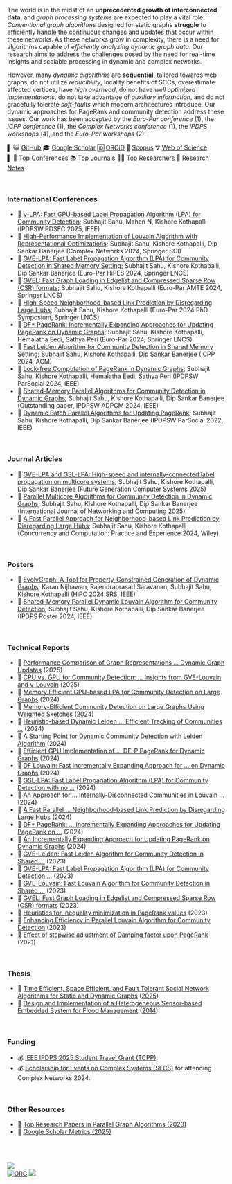 <!-- | 🧪 [XXX](https://github.com/puzzlef/XXX) | DDD | -->

The world is in the midst of an **unprecedented growth of interconnected data**, and *graph processing systems* are expected to play a vital role. *Conventional graph algorithms* designed for static graphs **struggle** to efficiently handle the continuous changes and updates that occur within these networks. As these networks grow in complexity, there is a need for algorithms capable of *efficiently analyzing dynamic graph data*. Our research aims to address the challenges posed by the need for real-time insights and scalable processing in dynamic and complex networks.

However, many *dynamic algorithms* are **sequential**, tailored towards web graphs, do not utilize *reducibility*, locality benefits of SCCs, overestimate affected vertices, have *high overhead*, do not have *well optimized implementations*, do not take advantage of *auxiliary information*, and do not gracefully tolerate *soft-faults* which modern architectures introduce. Our dynamic approaches for PageRank and community detection address these issues. Our work has been accepted by the *Euro-Par conference* (1), the *ICPP conference* (1), the *Complex Networks conference* (1), the *IPDPS workshops* (4), and the *Euro-Par workshops* (2).

<!-- Key outputs from our work include the design of a **common framework for dynamic graph algorithms**, and **techniques to address soft faults in dynamic algorithms**. -->

▌ 😺 [GitHub](https://github.com/wolfram77) 🎓 [Google Scholar](https://scholar.google.com/citations?user=rfOetTIAAAAJ&hl=en) 🆔 [ORCiD](https://orcid.org/0000-0001-5140-6578) 🌳 [Scopus](https://www.scopus.com/authid/detail.uri?authorId=57231358600&origin=resultslist) ⛛ [Web of Science](https://www.webofscience.com/wos/author/record/ACA-6624-2022) <br>
▌ 🎃 [Top Conferences](details/conferences.md) 📚 [Top Journals](details/journals.md) 👨‍🏫 [Top Researchers](details/researchers.md) 📰 [Research Notes](details/notes.md)

<br>


### International Conferences

- 📰 [ν-LPA: Fast GPU-based Label Propagation Algorithm (LPA) for Community Detection](https://ieeexplore.ieee.org/abstract/document/11105845); Subhajit Sahu, Mahen N, Kishore Kothapalli (IPDPSW PDSEC 2025, IEEE)
- 📰 [High-Performance Implementation of Louvain Algorithm with Representational Optimizations](https://link.springer.com/chapter/10.1007/978-3-031-82435-7_11); Subhajit Sahu, Kishore Kothapalli, Dip Sankar Banerjee (Complex Networks 2024, Springer SCI)
- 📰 [GVE-LPA: Fast Label Propagation Algorithm (LPA) for Community Detection in Shared Memory Setting](https://link.springer.com/chapter/10.1007/978-3-031-90203-1_9); Subhajit Sahu, Kishore Kothapalli, Dip Sankar Banerjee (Euro-Par HiPES 2024, Springer LNCS)
- 📰 [GVEL: Fast Graph Loading in Edgelist and Compressed Sparse Row (CSR) formats](https://link.springer.com/chapter/10.1007/978-3-031-90200-0_22); Subhajit Sahu, Kishore Kothapalli (Euro-Par AMTE 2024, Springer LNCS)
- 📰 [High-Speed Neighborhood-based Link Prediction by Disregarding Large Hubs](https://link.springer.com/chapter/10.1007/978-3-031-90203-1_42); Subhajit Sahu, Kishore Kothapalli (Euro-Par 2024 PhD Symposium, Springer LNCS)
- 📰 [DF* PageRank: Incrementally Expanding Approaches for Updating PageRank on Dynamic Graphs](https://link.springer.com/chapter/10.1007/978-3-031-69583-4_22); Subhajit Sahu, Kishore Kothapalli, Hemalatha Eedi, Sathya Peri (Euro-Par 2024, Springer LNCS)
- 📰 [Fast Leiden Algorithm for Community Detection in Shared Memory Setting](https://dl.acm.org/doi/abs/10.1145/3673038.3673146); Subhajit Sahu, Kishore Kothapalli, Dip Sankar Banerjee (ICPP 2024, ACM)
- 📰 [Lock-free Computation of PageRank in Dynamic Graphs](https://ieeexplore.ieee.org/abstract/document/10596502/); Subhajit Sahu, Kishore Kothapalli, Hemalatha Eedi, Sathya Peri (IPDPSW ParSocial 2024, IEEE)
- 📰 [Shared-Memory Parallel Algorithms for Community Detection in Dynamic Graphs](https://ieeexplore.ieee.org/abstract/document/10596428/); Subhajit Sahu, Kishore Kothapalli, Dip Sankar Banerjee (Outstanding paper, IPDPSW ADPCM 2024, IEEE)
- 📰 [Dynamic Batch Parallel Algorithms for Updating PageRank](https://ieeexplore.ieee.org/abstract/document/9835216/); Subhajit Sahu, Kishore Kothapalli, Dip Sankar Banerjee (IPDPSW ParSocial 2022, IEEE)

<br>


### Journal Articles

- 📰 [GVE-LPA and GSL-LPA: High-speed and internally-connected label propagation on multicore systems](https://authors.elsevier.com/a/1lPr0,3q5xrrwW); Subhajit Sahu, Kishore Kothapalli, Dip Sankar Banerjee (Future Generation Computer Systems 2025)
- 📰 [Parallel Multicore Algorithms for Community Detection in Dynamic Graphs](https://www.jstage.jst.go.jp/article/ijnc/15/1/15_2/_article/-char/ja/); Subhajit Sahu, Kishore Kothapalli, Dip Sankar Banerjee (International Journal of Networking and Computing 2025)
- 📰 [A Fast Parallel Approach for Neighborhood-based Link Prediction by Disregarding Large Hubs](https://onlinelibrary.wiley.com/doi/10.1002/cpe.8331); Subhajit Sahu, Kishore Kothapalli (Concurrency and Computation: Practice and Experience 2024, Wiley)

<br>


### Posters

- 📰 [EvolvGraph: A Tool for Property-Constrained Generation of Dynamic Graphs](https://ieeexplore.ieee.org/abstract/document/10898993); Karan Nijhawan, Rajendraprasad Saravanan, Subhajit Sahu, Kishore Kothapalli (HiPC 2024 SRS, IEEE)
- 📰 [Shared-Memory Parallel Dynamic Louvain Algorithm for Community Detection](https://ieeexplore.ieee.org/abstract/document/10596440); Subhajit Sahu, Kishore Kothapalli, Dip Sankar Banerjee (IPDPS Poster 2024, IEEE)

<br>


### Technical Reports

- 📰 [Performance Comparison of Graph Representations ... Dynamic Graph Updates](https://arxiv.org/abs/2502.13862) (2025)
- 📰 [CPU vs. GPU for Community Detection: ... Insights from GVE-Louvain and ν-Louvain](https://arxiv.org/abs/2501.19004) (2025)
- 📰 [Memory Efficient GPU-based LPA for Community Detection on Large Graphs](https://arxiv.org/abs/2411.19901) (2024)
- 📰 [Memory-Efficient Community Detection on Large Graphs Using Weighted Sketches](https://arxiv.org/abs/2411.02268) (2024)
- 📰 [Heuristic-based Dynamic Leiden ... Efficient Tracking of Communities ...](https://arxiv.org/abs/2410.15451) (2024)
- 📰 [A Starting Point for Dynamic Community Detection with Leiden Algorithm](https://arxiv.org/abs/2405.11658) (2024)
- 📰 [Efficient GPU Implementation of ... DF-P PageRank for Dynamic Graphs](http://arxiv.org/abs/2404.19634) (2024)
- 📰 [DF Louvain: Fast Incrementally Expanding Approach for ... on Dynamic Graphs](http://arxiv.org/abs/2404.19634) (2024)
- 📰 [GSL-LPA: Fast Label Propagation Algorithm (LPA) for Community Detection with no ...](https://arxiv.org/abs/2403.01261) (2024)
- 📰 [An Approach for ... Internally-Disconnected Communities in Louvain ...](https://arxiv.org/abs/2402.11454) (2024)
- 📰 [A Fast Parallel ... Neighborhood-based Link Prediction by Disregarding Large Hubs](https://arxiv.org/abs/2401.11415) (2024)
- 📰 [DF* PageRank: ... Incrementally Expanding Approaches for Updating PageRank on ...](https://arxiv.org/abs/2401.15870) (2024)
- 📰 [An Incrementally Expanding Approach for Updating PageRank on Dynamic Graphs](https://arxiv.org/abs/2401.03256) (2024)
- 📰 [GVE-Leiden: Fast Leiden Algorithm for Community Detection in Shared ...](https://arxiv.org/abs/2312.13936) (2023)
- 📰 [GVE-LPA: Fast Label Propagation Algorithm (LPA) for Community Detection ...](https://arxiv.org/abs/2312.08140) (2023)
- 📰 [GVE-Louvain: Fast Louvain Algorithm for Community Detection in Shared ...](https://arxiv.org/abs/2312.04876) (2023)
- 📰 [GVEL: Fast Graph Loading in Edgelist and Compressed Sparse Row (CSR) formats](https://arxiv.org/abs/2311.14650) (2023)
- 📰 [Heuristics for Inequality minimization in PageRank values](https://arxiv.org/abs/2310.18537) (2023)
- 📰 [Enhancing Efficiency in Parallel Louvain Algorithm for Community Detection](https://arxiv.org/abs/2301.12390) (2023)
- 📰 [Effect of stepwise adjustment of Damping factor upon PageRank](https://arxiv.org/abs/2108.04150) (2021)

<br>


### Thesis

- 📓 [Time Efficient, Space Efficient, and Fault Tolerant Social Network Algorithms for Static and Dynamic Graphs](https://gist.github.com/wolfram77/78a800059d8034acfbca908d2e68dec1) ([2025](http://hdl.handle.net/10603/652198))
- 📓 [Design and Implementation of a Heterogeneous Sensor-based Embedded System for Flood Management](https://gist.github.com/wolfram77/81bab10aee19fb15e113d5115ab9bcbe) ([2014](http://ethesis.nitrkl.ac.in/5910/1/110EC0181-8.pdf))
<!-- - 📓 [Parallel Dynamic Graph Algorithms for Social Networks (Thesis Proposal Slides)](https://1drv.ms/b/s!ArJVU1dIBRJPuy4CtDRcNERiz0jh?e=OYK07W) -->
<!-- - 📓 [Exploring Parallel Optimizations for Dynamic Graph Algorithms](https://gist.github.com/wolfram77/191a04139b47d5a3823d89aa9657b9bc) -->
<!-- - 📓 [Exploring Optimizations for Dynamic Graph Algorithms on the GPU](https://gist.github.com/wolfram77/2fb4a81b20bb91644e066a9946706baa) -->

<br>


### Funding

- 💰 [IEEE IPDPS 2025 Student Travel Grant (TCPP)](https://www.ipdps.org/ipdps2025/2025-student-travel.html).
- 💰 [Scholarship for Events on Complex Systems (SECS)](https://yrcss.cssociety.org/grants/secs/) for attending Complex Networks 2024.

<br>


### Other Resources

- 📝 [Top Research Papers in Parallel Graph Algorithms (2023)](details/papers.md)
- 📜 [Google Scholar Metrics (2025)](https://gist.github.com/wolfram77/6d0a7f821c67c8fe96126dffd4391fe7)

<br>
<br>


[![](https://raw.githubusercontent.com/qb40/designs/gh-pages/0/image/11.png)](https://wolfram77.github.io)<br>
[![ORG](https://img.shields.io/badge/org-wolfram77-green?logo=Org)](https://wolfram77.github.io)
![](https://ga-beacon.deno.dev/G-KD28SG54JQ:hbAybl6nQFOtmVxW4if3xw/puzzlef.github.io)
